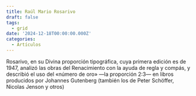 ```yaml
---
title: Raúl Mario Rosarivo
draft: false
tags:
  - grid
date: '2024-12-18T00:00:00.000Z'
categories:
  - Artículos
---
```

Rosarivo, en su Divina proporción tipográfica, cuya primera edición es de 1947, analizó las obras del Renacimiento con la ayuda de regla y compás, y describió el uso del «número de oro» —la proporción 2:3— en libros producidos por Johannes Gutenberg (también los de Peter Schöffer, Nicolas Jenson y otros)
